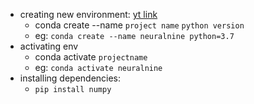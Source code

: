 
- creating new environment: [yt link](https://www.youtube.com/watch?v=hVcEv7rEN24&list=PL7yh-TELLS1FfO5Q8KHK31VgsrcnWcTAk)
	- conda create --name `project name` `python version`
	- eg: `conda create --name neuralnine python=3.7`
- activating env
	- conda activate `projectname`
	- eg: `conda activate neuralnine`
- installing dependencies:
	- `pip install numpy`
	